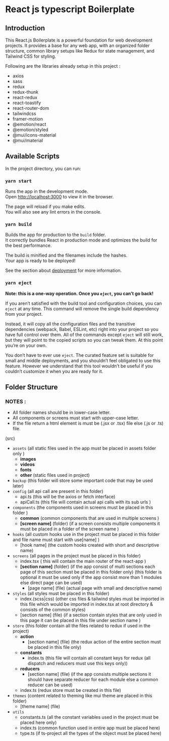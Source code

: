 # React js typescript Boilerplate

## Introduction

This React.js Boilerplate is a powerful foundation for web development projects. It provides a base for any web app, with an organized folder structure, common library setups like Redux for state management, and Tailwind CSS for styling.

Following are the libraries already setup in this project :

- axios
- sass
- redux
- redux-thunk
- react-redux
- react-toastify
- react-router-dom
- tailwindcss
- framer-motion
- @emotion/react
- @emotion/styled
- @mui/icons-material
- @mui/material

## Available Scripts

In the project directory, you can run:

### `yarn start`

Runs the app in the development mode.\
Open [http://localhost:3000](http://localhost:3000) to view it in the browser.

The page will reload if you make edits.\
You will also see any lint errors in the console.

### `yarn build`

Builds the app for production to the `build` folder.\
It correctly bundles React in production mode and optimizes the build for the best performance.

The build is minified and the filenames include the hashes.\
Your app is ready to be deployed!

See the section about [deployment](https://facebook.github.io/create-react-app/docs/deployment) for more information.

### `yarn eject`

**Note: this is a one-way operation. Once you `eject`, you can’t go back!**

If you aren’t satisfied with the build tool and configuration choices, you can `eject` at any time. This command will remove the single build dependency from your project.

Instead, it will copy all the configuration files and the transitive dependencies (webpack, Babel, ESLint, etc) right into your project so you have full control over them. All of the commands except `eject` will still work, but they will point to the copied scripts so you can tweak them. At this point you’re on your own.

You don’t have to ever use `eject`. The curated feature set is suitable for small and middle deployments, and you shouldn’t feel obligated to use this feature. However we understand that this tool wouldn’t be useful if you couldn’t customize it when you are ready for it.

## Folder Structure

### NOTES :

- All folder names should be in lower-case letter.
- All components or screens must start with upper-case letter.
- If the file return a html element is must be (.jsx or .tsx) file else (.js or .ts) file.

(src)

- `assets` (all static files used in the app must be placed in assets folder only )
  - **images**
  - **videos**
  - **fonts**
  - **other** (static files used in project)
- `backup` (this folder will store some important code that may be used later)
- `config` (all api call are present in this folder)
  - api.ts (this will be the axios or fetch interface)
  - apiCall.ts (this file will contain actual api calls with its sub urls )
- `components` (the components used in screens must be placed in this folder )
  - **common** (common components that are used in multiple screens )
  - **[screen name]** (folder) (if a screen consists multiple components it must be placed in a folder of the screen name )
- `hooks` (all custom hooks use in the project must be placed in this folder and file name must start with use[name] )
  - [hook name] (the custom hooks created with short and descriptive name)
- `screens` (all pages in the project must be placed in this folder)
  - index.tsx ( this will contain the main router of the react-app )
  - **[section name]** (folder) (if the app consist of multi sections each page of this section must be placed in this folder only) (this folder is optional it must be used only if the app consist more than 1 modules else direct page can be used)
    - [page name] (file) (actual page with small and descriptive name)
- `styles` (all styles must be placed in this folder)
  - index.(scss|css) (other css files & tailwind styles must be imported in this file which would be imported in index.tsx at root directory & consists of the common styles)
  - [section name] (file) (if a section contain styles that are only used in this page it can be placed in this file under section name )
- `store` (this folder contain all the files related to redux if used in the project)
  - **action**
    - [section name] (file) (the redux action of the entire section must be placed in this file only)
  - **constants**
    - index.ts (this file will contain all constant keys for redux (all dispatch and reducers must use this keys only))
  - **reducers**
    - [section name] (file) (if the app consists multiple sections it should have separate reducer for each module else a common reducer can be used)
  - index.ts (redux store must be created in this file)
- `themes` (content related to theming like mui theme are placed in this folder)
  - [theme name] (file)
- `utils`
  - constants.ts (all the constant variables used in the project must be placed here only)
  - index.ts (common function used in entire app must be placed here)
  - type.ts (if ts-project all the types of the object must be placed here)
